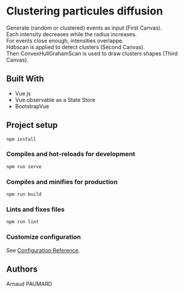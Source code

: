 # Clustering particules diffusion

Generate (random or clustered) events as input (First Canvas).   
Each intensity decreases while the radius increases.    
For events close enough, intensities overlappe.  
Hdbscan is applied to detect clusters (Second Canvas).    
Then ConvexHullGrahamScan is used to draw clusters shapes (Third Canvas).    

## Built With

- Vue js
- Vue.observable as a State Store
- BootstrapVue

## Project setup
```
npm install
```

### Compiles and hot-reloads for development
```
npm run serve
```

### Compiles and minifies for production
```
npm run build
```

### Lints and fixes files
```
npm run lint
```

### Customize configuration
See [Configuration Reference](https://cli.vuejs.org/config/).

## Authors
Arnaud PAUMARD
